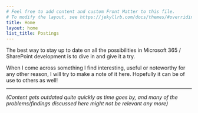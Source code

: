 ```yaml
---
# Feel free to add content and custom Front Matter to this file.
# To modify the layout, see https://jekyllrb.com/docs/themes/#overriding-theme-defaults
title: Home
layout: home
list_title: Postings
---
```

The best way to stay up to date on all the possibilities in Microsoft 365 / SharePoint development is to dive in and give it a try.

When I come across something I find interesting, useful or noteworthy for any other reason, I will try to make a note of it here. Hopefully it can be of use to others as well!


---
*(Content gets outdated quite quickly as time goes by, and many of the problems/findings discussed here might not be relevant any more)*